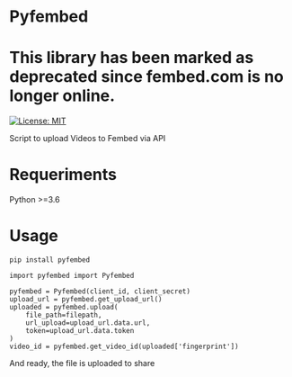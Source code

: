 # Pyfembed

# This library has been marked as deprecated since fembed.com is no longer online.

[![License: MIT](https://img.shields.io/badge/License-MIT-yellow.svg)](https://opensource.org/licenses/MIT)

Script to upload Videos to Fembed via API

# Requeriments
Python >=3.6

# Usage

    pip install pyfembed

    import pyfembed import Pyfembed

    pyfembed = Pyfembed(client_id, client_secret)
    upload_url = pyfembed.get_upload_url()
    uploaded = pyfembed.upload(
        file_path=filepath, 
        url_upload=upload_url.data.url, 
        token=upload_url.data.token
    )
    video_id = pyfembed.get_video_id(uploaded['fingerprint'])

And ready, the file is uploaded to share

